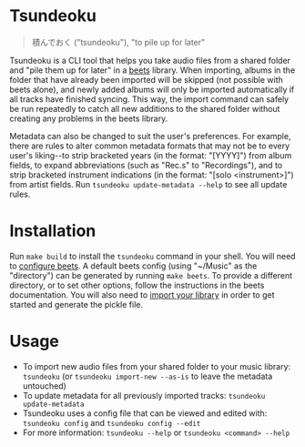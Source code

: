 # Tsundeoku

> 積んでおく ("tsundeoku"), "to pile up for later"

Tsundeoku is a CLI tool that helps you take audio files from a shared folder and
"pile them up for later" in a [beets](https://beets.io/) library. When
importing, albums in the folder that have already been imported will be skipped
(not possible with beets alone), and newly added albums will only be imported
automatically if all tracks have finished syncing. This way, the import command
can safely be run repeatedly to catch all new additions to the shared folder
without creating any problems in the beets library.

Metadata can also be changed to suit the user's preferences. For example, there
are rules to alter common metadata formats that may not be to every user's
liking--to strip bracketed years (in the format: "[YYYY]") from album fields, to
expand abbreviations (such as "Rec.s" to "Recordings"), and to strip bracketed
instrument indications (in the format: "[solo \<instrument\>]") from artist
fields. Run `tsundeoku update-metadata --help` to see all update rules.

# Installation

Run `make build` to install the `tsundeoku` command in your shell. You will need
to [configure beets](https://beets.readthedocs.io/en/stable/guides/main.html#configuring).
A default beets config (using "~/Music" as the "directory") can be generated by
running `make beets`. To provide a different directory, or to set other options,
follow the instructions in the beets documentation. You will also need to
[import your library](https://beets.readthedocs.io/en/stable/guides/main.html#importing-your-library)
in order to get started and generate the pickle file.

# Usage

- To import new audio files from your shared folder to your music library:
  `tsundeoku` (or `tsundeoku import-new --as-is` to leave the metadata untouched)
- To update metadata for all previously imported tracks: `tsundeoku update-metadata`
- Tsundeoku uses a config file that can be viewed and edited with: `tsundeoku config` and `tsundeoku config --edit`
- For more information: `tsundeoku --help` or `tsundeoku <command> --help`
